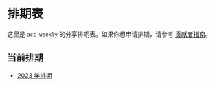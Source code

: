 # 排期表

这里是 `acc-weekly` 的分享排期表。如果你想申请排期，请参考 [贡献者指南](../contributors/contributor-guidelines.md)。

## 当前排期
- [2023 年排期](./2023-schedule.md)